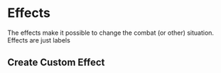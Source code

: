 # Effects

The effects make it possible to change the combat (or other) situation. Effects are just labels

<ApiContent page="Effect" />

## Create Custom Effect